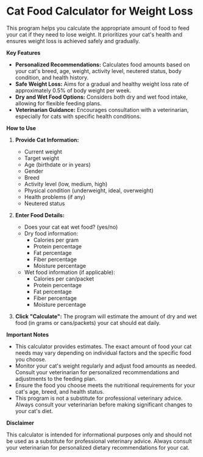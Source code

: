 # Cat Food Calculator for Weight Loss

This program helps you calculate the appropriate amount of food to feed your cat if they need to lose weight. It prioritizes your cat's health and ensures weight loss is achieved safely and gradually.

**Key Features**

*   **Personalized Recommendations:** Calculates food amounts based on your cat's breed, age, weight, activity level, neutered status, body condition, and health history.
*   **Safe Weight Loss:** Aims for a gradual and healthy weight loss rate of approximately 0.5% of body weight per week.
*   **Dry and Wet Food Options:** Considers both dry and wet food intake, allowing for flexible feeding plans.
*   **Veterinarian Guidance:** Encourages consultation with a veterinarian, especially for cats with specific health conditions.

**How to Use**

1.  **Provide Cat Information:**
    *   Current weight
    *   Target weight
    *   Age (birthdate or in years)
    *   Gender
    *   Breed
    *   Activity level (low, medium, high)
    *   Physical condition (underweight, ideal, overweight)
    *   Health problems (if any)
    *   Neutered status

2.  **Enter Food Details:**
    *   Does your cat eat wet food? (yes/no)
    *   Dry food information:
        *   Calories per gram
        *   Protein percentage
        *   Fat percentage
        *   Fiber percentage
        *   Moisture percentage
    *   Wet food information (if applicable):
        *   Calories per can/packet
        *   Protein percentage
        *   Fat percentage
        *   Fiber percentage
        *   Moisture percentage

3.  **Click "Calculate":** The program will estimate the amount of dry and wet food (in grams or cans/packets) your cat should eat daily.

**Important Notes**

*   This calculator provides estimates. The exact amount of food your cat needs may vary depending on individual factors and the specific food you choose.
*   Monitor your cat's weight regularly and adjust food amounts as needed. Consult your veterinarian for personalized recommendations and adjustments to the feeding plan.
*   Ensure the food you choose meets the nutritional requirements for your cat's age, breed, and health status.
*   This program is not a substitute for professional veterinary advice. Always consult your veterinarian before making significant changes to your cat's diet.

**Disclaimer**

This calculator is intended for informational purposes only and should not be used as a substitute for professional veterinary advice. Always consult your veterinarian for personalized dietary recommendations for your cat.
